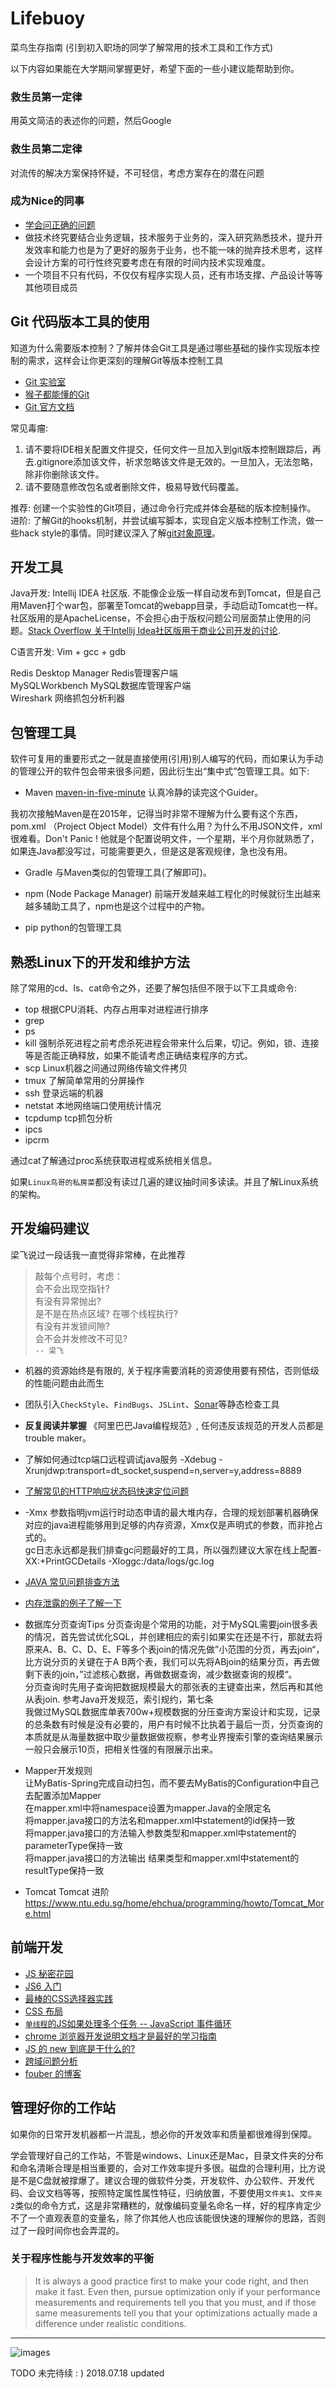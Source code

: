 # Lifebuoy 
菜鸟生存指南  (引到初入职场的同学了解常用的技术工具和工作方式)

以下内容如果能在大学期间掌握更好，希望下面的一些小建议能帮助到你。


### 救生员第一定律
用英文简洁的表述你的问题，然后Google
### 救生员第二定律
对流传的解决方案保持怀疑，不可轻信，考虑方案存在的潜在问题
### 成为Nice的同事
* [学会问正确的问题](https://github.com/ryanhanwu/How-To-Ask-Questions-The-Smart-Way)
* 做技术终究要结合业务逻辑，技术服务于业务的，深入研究熟悉技术，提升开发效率和能力也是为了更好的服务于业务，也不能一味的抛弃技术思考，这样会设计方案的可行性终究要考虑在有限的时间内技术实现难度。
* 一个项目不只有代码，不仅仅有程序实现人员，还有市场支撑、产品设计等等其他项目成员

## Git 代码版本工具的使用

知道为什么需要版本控制？了解并体会Git工具是通过哪些基础的操作实现版本控制的需求，这样会让你更深刻的理解Git等版本控制工具
* [Git 实验室](https://learngitbranching.js.org/)
* [猴子都能懂的Git](https://backlog.com/git-tutorial/cn/)
* [Git 官方文档](https://git-scm.com/book/zh/v2)

常见毒瘤:
1. 请不要将IDE相关配置文件提交，任何文件一旦加入到git版本控制跟踪后，再去.gitignore添加该文件，祈求忽略该文件是无效的。一旦加入，无法忽略，除非你删除该文件。
2. 请不要随意修改包名或者删除文件，极易导致代码覆盖。

推荐: 创建一个实验性的Git项目，通过命令行完成并体会基础的版本控制操作。  
进阶: 了解Git的hooks机制，并尝试编写脚本，实现自定义版本控制工作流，做一些hack style的事情。同时建议深入了解[git对象原理](https://blog.csdn.net/i_enum/article/details/50557367)。  


## 开发工具
Java开发: Intellij IDEA 社区版.  不能像企业版一样自动发布到Tomcat，但是自己用Maven打个war包，部署至Tomcat的webapp目录，手动启动Tomcat也一样。社区版用的是ApacheLicense，不会担心由于版权问题公司层面禁止使用的问题。[Stack Overflow 关于Intellij Idea社区版用于商业公司开发的讨论](https://stackoverflow.com/questions/21967174/intellij-community-edition-for-work-in-company).

C语言开发: Vim + gcc + gdb 

Redis Desktop Manager Redis管理客户端  
MySQLWorkbench MySQL数据库管理客户端  
Wireshark 网络抓包分析利器  

## 包管理工具
软件可复用的重要形式之一就是直接使用(引用)别人编写的代码，而如果认为手动的管理公开的软件包会带来很多问题，因此衍生出“集中式”包管理工具。如下:
* Maven  [maven-in-five-minute](https://maven.apache.org/guides/getting-started/maven-in-five-minutes.html) 认真冷静的读完这个Guider。

我初次接触Maven是在2015年，记得当时非常不理解为什么要有这个东西，pom.xml （Project Object Model）文件有什么用？为什么不用JSON文件，xml很难看。Don't Panic ! 他就是个配置说明文件，一个星期，半个月你就熟悉了，如果连Java都没写过，可能需要更久，但是这是客观规律，急也没有用。

* Gradle 与Maven类似的包管理工具(了解即可)。

* npm (Node Package Manager)
 前端开发越来越工程化的时候就衍生出越来越多辅助工具了，npm也是这个过程中的产物。  
* pip python的包管理工具

## 熟悉Linux下的开发和维护方法

除了常用的cd、ls、cat命令之外，还要了解包括但不限于以下工具或命令:

* top 根据CPU消耗、内存占用率对进程进行排序
* grep
* ps
* kill 强制杀死进程之前考虑杀死进程会带来什么后果，切记。例如，锁、连接等是否能正确释放，如果不能请考虑正确结束程序的方式。
* scp Linux机器之间通过网络传输文件拷贝
* tmux 了解简单常用的分屏操作
* ssh 登录远端的机器
* netstat 本地网络端口使用统计情况
* tcpdump tcp抓包分析
* ipcs
* ipcrm

通过cat了解通过proc系统获取进程或系统相关信息。

如果`Linux鸟哥的私房菜`都没有读过几遍的建议抽时间多读读。并且了解Linux系统的架构。

## 开发编码建议

梁飞说过一段话我一直觉得非常棒，在此推荐

> 敲每个点号时，考虑：  
会不会出现空指针?  
有没有异常抛出?  
是不是在热点区域? 
在哪个线程执行?  
有没有并发锁间隙?  
会不会并发修改不可见?  
`-- 梁飞`

* 机器的资源始终是有限的, 关于程序需要消耗的资源使用要有预估，否则低级的性能问题由此而生 
* 团队引入`CheckStyle`、`FindBugs`、`JSLint`、[Sonar](https://www.sonarsource.com/plans-and-pricing/community/)等静态检查工具 
* **反复阅读并掌握** 《阿里巴巴Java编程规范》, 任何违反该规范的开发人员都是trouble maker。 

* 了解如何通过tcp端口远程调试java服务
 -Xdebug -Xrunjdwp:transport=dt_socket,suspend=n,server=y,address=8889

* [了解常见的HTTP响应状态码快速定位问题](https://zh.wikipedia.org/wiki/HTTP%E7%8A%B6%E6%80%81%E7%A0%81)

* -Xmx 参数指明jvm运行时动态申请的最大堆内存，合理的规划部署机器确保对应的java进程能够用到足够的内存资源，Xmx仅是声明式的参数，而非抢占式的。  
gc日志永远都是我们排查gc问题最好的工具，所以强烈建议大家在线上配置-XX:+PrintGCDetails -Xloggc:/data/logs/gc.log

* [JAVA 常见问题排查方法](https://github.com/fujohnwang/wonderful-slides/blob/master/Java%E5%B8%B8%E8%A7%81%E9%97%AE%E9%A2%98%E6%8E%92%E6%9F%A5%5B%E6%AF%95%E7%8E%84%5D1397440786.pdf)

* [内存泄露的例子了解一下](https://gist.github.com/djangofan/2713839)

* 数据库分页查询Tips
分页查询是个常用的功能，对于MySQL需要join很多表的情况，首先尝试优化SQL，并创建相应的索引如果实在还是不行，那就去将原来A、B、C、D、E、F等多个表join的情况先做”小范围的分页，再去join“，比方说分页的关键在于A B两个表，我们可以先将ABjoin的结果分页，再去做剩下表的join，”过滤核心数据，再做数据查询，减少数据查询的规模“。  
分页查询时先用子查询把数据规模最大的那张表的主键查出来，然后再和其他从表join. 参考Java开发规范，索引规约，第七条  
我做过MySQL数据库单表700w+规模数据的分压查询方案设计和实现，记录的总条数有时候是没有必要的，用户有时候不比执着于最后一页，分页查询的本质就是从海量数据中取少量数据做视察，参考业界搜索引擎的查询结果展示一般只会展示10页，把相关性强的有限展示出来。

* Mapper开发规则  
让MyBatis-Spring完成自动扫包，而不要去MyBatis的Configuration中自己去配置添加Mapper  
在mapper.xml中将namespace设置为mapper.Java的全限定名  
将mapper.java接口的方法名和mapper.xml中statement的id保持一致  
将mapper.java接口的方法输入参数类型和mapper.xml中statement的parameterType保持一致  
将mapper.java接口的方法输出 结果类型和mapper.xml中statement的resultType保持一致  

* Tomcat 
Tomcat 进阶 https://www.ntu.edu.sg/home/ehchua/programming/howto/Tomcat_More.html 

## 前端开发
* [JS 秘密花园](http://bonsaiden.github.io/JavaScript-Garden/zh/#object.forinloop)
* [JS6 入门](http://es6.ruanyifeng.com/?search=import&x=0&y=0)
* [最棒的CSS选择器实践](https://flukeout.github.io/)
* [CSS 布局](http://zh.learnlayout.com/)
* [`单线程`的JS如果处理多个任务 -- JavaScript 事件循环](https://vimeo.com/96425312)
* [chrome 浏览器开发说明文档才是最好的学习指南](
https://developers.google.com/web/tools/chrome-devtools/)
* [JS 的 new 到底是干什么的?](https://zhuanlan.zhihu.com/p/23987456?refer=study-fe)
* [跨域问题分析](https://amyfoxfn.github.io/amy-blog/)
* [fouber 的博客](https://github.com/fouber/blog)

## 管理好你的工作站

如果你的日常开发机器都一片混乱，想必你的开发效率和质量都很难得到保障。

学会管理好自己的工作站，不管是windows、Linux还是Mac，目录文件夹的分布和命名清晰合理是相当重要的，会对工作效率提升多很。磁盘的合理利用，比方说是不是C盘就被撑爆了。建议合理的做软件分类，开发软件、办公软件、开发代码、会议文档等等，按照特定属性属性特征，归纳放置，不要使用`文件夹1`、`文件夹2`类似的命令方式，这是非常糟糕的，就像编码变量名命名一样，好的程序肯定少不了一个直观表意的变量名，除了你其他人也应该能很快速的理解你的思路，否则过了一段时间你也会弄混的。

### 关于程序性能与开发效率的平衡

> It is always a good practice first to make your code right, and then make it fast. Even then, pursue optimization only if your performance measurements and requirements tell you that you must, and if those same measurements tell you that your optimizations actually made a difference under realistic conditions.

----

![images](/src/images/img_0179.jpg)

TODO 未完待续 : ) 2018.07.18 updated